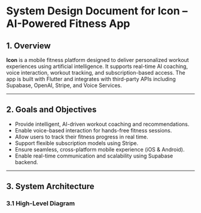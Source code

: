 # System Design Document for Icon – AI-Powered Fitness App

## 1. Overview

**Icon** is a mobile fitness platform designed to deliver personalized workout experiences using artificial intelligence. It supports real-time AI coaching, voice interaction, workout tracking, and subscription-based access. The app is built with Flutter and integrates with third-party APIs including Supabase, OpenAI, Stripe, and Voice Services.

---

## 2. Goals and Objectives

- Provide intelligent, AI-driven workout coaching and recommendations.
- Enable voice-based interaction for hands-free fitness sessions.
- Allow users to track their fitness progress in real time.
- Support flexible subscription models using Stripe.
- Ensure seamless, cross-platform mobile experience (iOS & Android).
- Enable real-time communication and scalability using Supabase backend.

---

## 3. System Architecture

### 3.1 High-Level Diagram
